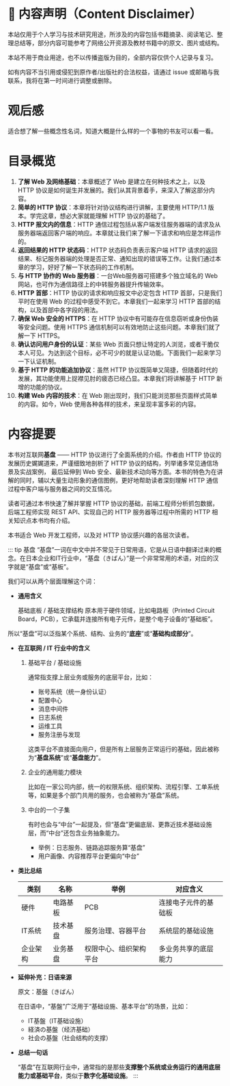# 📘 内容声明（Content Disclaimer）

本站仅用于个人学习与技术研究用途，所涉及的内容包括书籍摘录、阅读笔记、整理总结等，部分内容可能参考了网络公开资源及教材书籍中的原文、图片或结构。

本站不用于商业用途，也不以传播盗版为目的，全部内容仅供个人记录与复习。

如有内容不当引用或侵犯到原作者/出版社的合法权益，请通过 issue 或邮箱与我联系，我将在第一时间进行调整或删除。



# 观后感

适合想了解一些概念性名词，知道大概是什么样的一个事物的书友可以看一看。



# 目录概览
1. **了解 Web 及网络基础**：本章概述了 Web 是建立在何种技术之上，以及 HTTP 协议是如何诞生并发展的。我们从其背景着手，来深入了解这部分内容。
2. **简单的 HTTP 协议**：本章将针对协议结构进行讲解，主要使用 HTTP/1.1 版本。学完这章，想必大家就能理解 HTTP 协议的基础了。
3. **HTTP 报文内的信息**：HTTP 通信过程包括从客户端发往服务器端的请求及从服务器端返回客户端的响应。本章就让我们来了解一下请求和响应是怎样运作的。
4. **返回结果的 HTTP 状态码**：HTTP 状态码负责表示客户端 HTTP 请求的返回结果、标记服务器端的处理是否正常、通知出现的错误等工作。让我们通过本章的学习，好好了解一下状态码的工作机制。
5. **与 HTTP 协作的 Web 服务器**：一台Web服务器可搭建多个独立域名的 Web 网站，也可作为通信路径上的中转服务器提升传输效率。
6. **HTTP 首部**：HTTP 协议的请求和响应报文中必定包含 HTTP 首部，只是我们平时在使用 Web 的过程中感受不到它。本章我们一起来学习 HTTP 首部的结构，以及首部中各字段的用法。
7. **确保 Web 安全的 HTTPS**：在 HTTP 协议中有可能存在信息窃听或身份伪装等安全问题。使用 HTTPS 通信机制可以有效地防止这些问题。本章我们就了解一下 HTTPS。
8. **确认访问用户身份的认证**：某些 Web 页面只想让特定的人浏览，或者干脆仅本人可见。为达到这个目标，必不可少的就是认证功能。下面我们一起来学习一下认证机制。
9. **基于 HTTP 的功能追加协议**：虽然 HTTP 协议既简单又简捷，但随着时代的发展，其功能使用上捉襟见肘的疲态已经凸显。本章我们将讲解基于 HTTP 新增的功能的协议。
10. **构建 Web 内容的技术**：在 Web 刚出现时，我们只能浏览那些页面样式简单的内容。如今，Web 使用各种各样的技术，来呈现丰富多彩的内容。



# 内容提要
本书对互联网**基盘** —— HTTP 协议进行了全面系统的介绍。作者由 HTTP 协议的发展历史娓娓道来，严谨细致地剖析了 HTTP 协议的结构，列举诸多常见通信场景及实战案例，
最后延伸到 Web 安全、最新技术动向等方面。本书的特色为在讲解的同时，辅以大量生动形象的通信图例，更好地帮助读者深刻理解 HTTP 通信过程中客户端与服务器之间的交互情况。

读者可通过本书快速了解并掌握 HTTP 协议的基础，前端工程师分析抓包数据，后端工程师实现 REST API、实现自己的 HTTP 服务器等过程中所需的 HTTP 相关知识点本书均有介绍。

本书适合 Web 开发工程师，以及对 HTTP 协议感兴趣的各层次读者。

::: tip 基盘
“基盘”一词在中文中并不常见于日常用语，它是从日语中翻译过来的概念。在日本企业和IT行业中，“基盘（きばん）”是一个非常常用的术语，对应的汉字就是“基盘”或“基板”。

我们可以从两个层面理解这个词：

- **通用含义**

  基础底板 / 基础支撑结构
  原本用于硬件领域，比如电路板（Printed Circuit Board，PCB），它承载并连接所有电子元件，是整个电子设备的“基础板”。

所以“基盘”可以泛指某个系统、结构、业务的“**底座**”或“**基础构成部分**”。

- **在互联网 / IT 行业中的含义**
  
  1. 基础平台 / 基础设施
  
      通常指支撑上层业务或服务的底层平台，比如：
      - 账号系统（统一身份认证）
      - 配置中心
      - 消息中间件
      - 日志系统
      - 运维工具
      - 服务注册与发现
     
      这类平台不直接面向用户，但是所有上层服务正常运行的基础，因此被称为“**基盘系统**”或“**基盘能力**”。
  
  2. 企业的通用能力模块
  
      比如在一家公司内部，统一的权限系统、组织架构、流程引擎、工单系统等，如果是多个部门共用的服务，也会被称为“基盘”系统。
  
  3. 中台的一个子集

      有时也会与“中台”一起提及，但“基盘”更偏底层、更靠近技术基础设施层，而“中台”还包含业务抽象能力。
      - 举例：日志服务、链路追踪服务算“基盘”
      - 用户画像、内容推荐平台更偏向“中台”

- **类比总结**

  | 类别   | 名称   | 举例          | 对应含义       |
  | ---- | ---- | ----------- | ---------- |
  | 硬件   | 电路基板 | PCB         | 连接电子元件的基础板 |
  | IT系统 | 技术基盘 | 服务治理、容器平台   | 系统层的基础设施   |
  | 企业架构 | 业务基盘 | 权限中心、组织架构平台 | 多业务共享的底层能力 |

- **延伸补充：日语来源**
  
  原文：基盤（きばん）

  在日语中，“基盤”广泛用于“基础设施、基本平台”的场景，比如：
  - IT基盤（IT基础设施）
  - 経済の基盤（经济基础）
  - 社会の基盤（社会结构的支撑）
  
- **总结一句话**

  “基盘”在互联网行业中，通常指的是那些**支撑整个系统或业务运行的通用底层能力或基础平台**，类似于**数字化基础设施**。
:::
